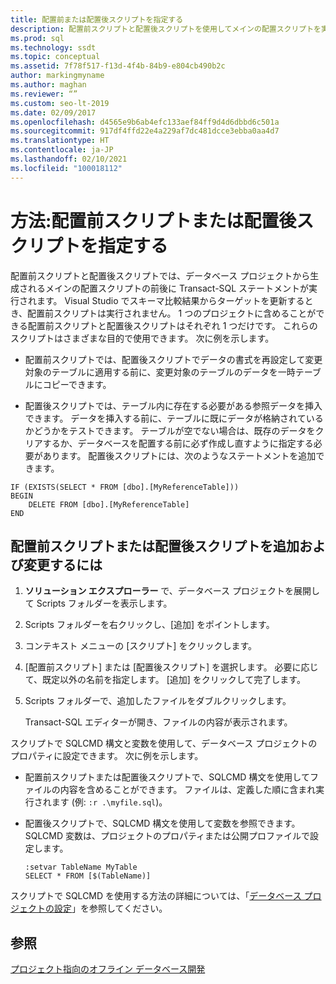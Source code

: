 ```yaml
---
title: 配置前または配置後スクリプトを指定する
description: 配置前スクリプトと配置後スクリプトを使用してメインの配置スクリプトを実行する前後に Transact-SQL ステートメントを実行する方法について説明します。
ms.prod: sql
ms.technology: ssdt
ms.topic: conceptual
ms.assetid: 7f78f517-f13d-4f4b-84b9-e804cb490b2c
author: markingmyname
ms.author: maghan
ms.reviewer: “”
ms.custom: seo-lt-2019
ms.date: 02/09/2017
ms.openlocfilehash: d4565e9b6ab4efc133aef84ff9d4d6dbbd6c501a
ms.sourcegitcommit: 917df4ffd22e4a229af7dc481dcce3ebba0aa4d7
ms.translationtype: HT
ms.contentlocale: ja-JP
ms.lasthandoff: 02/10/2021
ms.locfileid: "100018112"
---
```

# <a name="how-to-specify-predeployment-or-postdeployment-scripts"></a>方法:配置前スクリプトまたは配置後スクリプトを指定する

配置前スクリプトと配置後スクリプトでは、データベース プロジェクトから生成されるメインの配置スクリプトの前後に Transact\-SQL ステートメントが実行されます。 Visual Studio でスキーマ比較結果からターゲットを更新するとき、配置前スクリプトは実行されません。 1 つのプロジェクトに含めることができる配置前スクリプトと配置後スクリプトはそれぞれ 1 つだけです。 これらのスクリプトはさまざまな目的で使用できます。 次に例を示します。  
  
-   配置前スクリプトでは、配置後スクリプトでデータの書式を再設定して変更対象のテーブルに適用する前に、変更対象のテーブルのデータを一時テーブルにコピーできます。  
  
-   配置後スクリプトでは、テーブル内に存在する必要がある参照データを挿入できます。 データを挿入する前に、テーブルに既にデータが格納されているかどうかをテストできます。 テーブルが空でない場合は、既存のデータをクリアするか、データベースを配置する前に必ず作成し直すように指定する必要があります。 配置後スクリプトには、次のようなステートメントを追加できます。  
  
```  
IF (EXISTS(SELECT * FROM [dbo].[MyReferenceTable]))  
BEGIN  
    DELETE FROM [dbo].[MyReferenceTable]  
END  
```  

## <a name="to-add-and-modify-a-pre--or-post-deployment-script"></a>配置前スクリプトまたは配置後スクリプトを追加および変更するには  
  
1.  **ソリューション エクスプローラー** で、データベース プロジェクトを展開して Scripts フォルダーを表示します。  
  
2.  Scripts フォルダーを右クリックし、[追加] をポイントします。  
  
3.  コンテキスト メニューの [スクリプト] をクリックします。  
  
4.  [配置前スクリプト] または [配置後スクリプト] を選択します。 必要に応じて、既定以外の名前を指定します。 [追加] をクリックして完了します。  
  
5.  Scripts フォルダーで、追加したファイルをダブルクリックします。  
  
    Transact\-SQL エディターが開き、ファイルの内容が表示されます。  
  
スクリプトで SQLCMD 構文と変数を使用して、データベース プロジェクトのプロパティに設定できます。 次に例を示します。  
  
-   配置前スクリプトまたは配置後スクリプトで、SQLCMD 構文を使用してファイルの内容を含めることができます。 ファイルは、定義した順に含まれ実行されます (例: `:r .\myfile.sql`)。  
  
-   配置後スクリプトで、SQLCMD 構文を使用して変数を参照できます。 SQLCMD 変数は、プロジェクトのプロパティまたは公開プロファイルで設定します。  
  
    ```  
    :setvar TableName MyTable  
    SELECT * FROM [$(TableName)]  
    ```  
  
スクリプトで SQLCMD を使用する方法の詳細については、「[データベース プロジェクトの設定](../ssdt/database-project-settings.md)」を参照してください。  
  
## <a name="see-also"></a>参照  
[プロジェクト指向のオフライン データベース開発](../ssdt/project-oriented-offline-database-development.md)  
  
